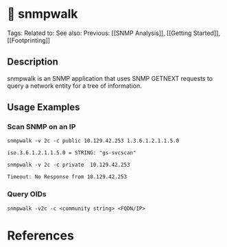 # 💢 snmpwalk

Tags:
Related to:
See also:
Previous: [[SNMP Analysis]], [[Getting Started]], [[Footprinting]]

## Description

snmpwalk is an SNMP application that uses SNMP GETNEXT requests to query a network entity for a tree of information.

## Usage Examples

### Scan SNMP on an IP

	snmpwalk -v 2c -c public 10.129.42.253 1.3.6.1.2.1.1.5.0	

```text
iso.3.6.1.2.1.1.5.0 = STRING: "gs-svcscan"
```

	snmpwalk -v 2c -c private  10.129.42.253 

```text
Timeout: No Response from 10.129.42.253
```

### Query OIDs

	snmpwalk -v2c -c <community string> <FQDN/IP>

# References